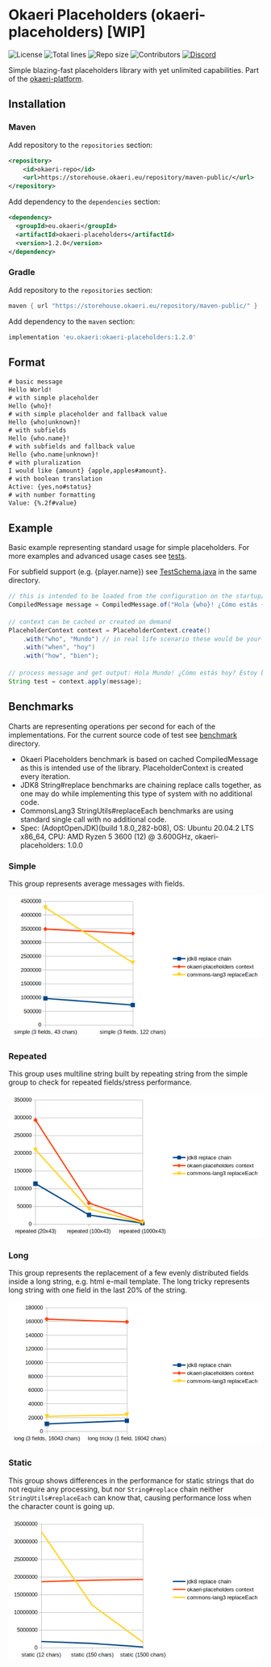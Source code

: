 # Okaeri Placeholders (okaeri-placeholders) [WIP]

![License](https://img.shields.io/github/license/OkaeriPoland/okaeri-placeholders)
![Total lines](https://img.shields.io/tokei/lines/github/OkaeriPoland/okaeri-placeholders)
![Repo size](https://img.shields.io/github/repo-size/OkaeriPoland/okaeri-placeholders)
![Contributors](https://img.shields.io/github/contributors/OkaeriPoland/okaeri-placeholders)
[![Discord](https://img.shields.io/discord/589089838200913930)](https://discord.gg/hASN5eX)

Simple blazing-fast placeholders library with yet unlimited capabilities. Part of the [okaeri-platform](https://github.com/OkaeriPoland/okaeri-platform).

## Installation
### Maven
Add repository to the `repositories` section:
```xml
<repository>
    <id>okaeri-repo</id>
    <url>https://storehouse.okaeri.eu/repository/maven-public/</url>
</repository>
```
Add dependency to the `dependencies` section:
```xml
<dependency>
  <groupId>eu.okaeri</groupId>
  <artifactId>okaeri-placeholders</artifactId>
  <version>1.2.0</version>
</dependency>
```
### Gradle
Add repository to the `repositories` section:
```groovy
maven { url "https://storehouse.okaeri.eu/repository/maven-public/" }
```
Add dependency to the `maven` section:
```groovy
implementation 'eu.okaeri:okaeri-placeholders:1.2.0'
```

## Format
```console
# basic message
Hello World!
# with simple placeholder
Hello {who}!
# with simple placeholder and fallback value
Hello {who|unknown}!
# with subfields
Hello {who.name}!
# with subfields and fallback value
Hello {who.name|unknown}!
# with pluralization
I would like {amount} {apple,apples#amount}.
# with boolean translation
Active: {yes,no#status}
# with number formatting
Value: {%.2f#value}
```

## Example

Basic example representing standard usage for simple placeholders. For more examples and advanced usage cases 
see [tests](https://github.com/OkaeriPoland/okaeri-placeholders/tree/master/src/test/java/eu/okaeri/placeholderstest).

For subfield support (e.g. {player.name}) see [TestSchema.java](https://github.com/OkaeriPoland/okaeri-placeholders/blob/master/src/test/java/eu/okaeri/placeholderstest/schema/TestSchema.java)
in the same directory.

```java
// this is intended to be loaded from the configuration on the startup/cached and stored compiled
CompiledMessage message = CompiledMessage.of("Hola {who}! ¿Cómo estás {when}? Estoy {how}.");

// context can be cached or created on demand
PlaceholderContext context = PlaceholderContext.create()
    .with("who", "Mundo") // in real life scenario these would be your variables
    .with("when", "hoy")
    .with("how", "bien");

// process message and get output: Hola Mundo! ¿Cómo estás hoy? Estoy bien.
String test = context.apply(message);
```

## Benchmarks

Charts are representing operations per second for each of the implementations. For the current source code of test see [benchmark](https://github.com/OkaeriPoland/okaeri-placeholders/tree/master/benchmark) directory.
- Okaeri Placeholders benchmark is based on cached CompiledMessage as this is intended use of the library. PlaceholderContext is created every iteration.
- JDK8 String#replace benchmarks are chaining replace calls together, as one may do while implementing this type of system with no additional code.
- CommonsLang3 StringUtils#replaceEach benchmarks are using standard single call with no additional code.
- Spec: (AdoptOpenJDK)(build 1.8.0_282-b08), OS: Ubuntu 20.04.2 LTS x86_64, CPU: AMD Ryzen 5 3600 (12) @ 3.600GHz, okaeri-placeholders: 1.0.0

### Simple
This group represents average messages with fields.

![](benchmark/results/1.0.0/simple.png)

### Repeated
This group uses multiline string built by repeating string from the simple group to check for repeated fields/stress performance.

![](benchmark/results/1.0.0/repeated.png)

### Long
This group represents the replacement of a few evenly distributed fields inside a long string, e.g. html e-mail template. 
The long tricky represents long string with one field in the last 20% of the string.

![](benchmark/results/1.0.0/long.png)

### Static
This group shows differences in the performance for static strings that do not require any processing, but nor `String#replace` chain 
neither `StringUtils#replaceEach` can know that, causing performance loss when the character count is going up.

![](benchmark/results/1.0.0/static.png)

